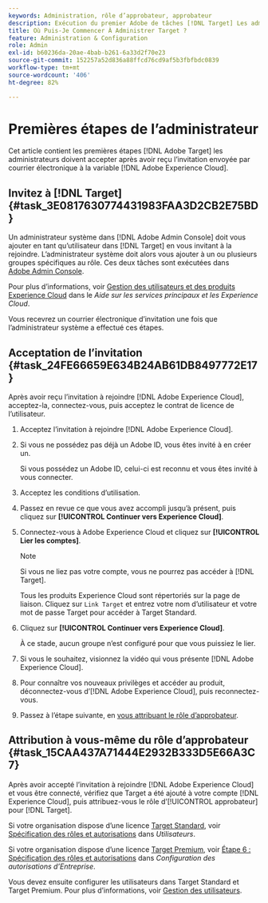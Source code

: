 ```yaml
---
keywords: Administration, rôle d’approbateur, approbateur
description: Exécution du premier Adobe de tâches [!DNL Target] Les administrateurs doivent répondre à l’invitation envoyée par courrier électronique à Adobe Experience Cloud.
title: Où Puis-Je Commencer À Administrer Target ?
feature: Administration & Configuration
role: Admin
exl-id: b60236da-20ae-4bab-b261-6a33d2f70e23
source-git-commit: 152257a52d836a88ffcd76cd9af5b3fbfbdc0839
workflow-type: tm+mt
source-wordcount: '406'
ht-degree: 82%

---
```


# Premières étapes de l’administrateur

Cet article contient les premières étapes [!DNL Adobe Target] les administrateurs doivent accepter après avoir reçu l’invitation envoyée par courrier électronique à la variable [!DNL Adobe Experience Cloud].

## Invitez à [!DNL Target] {#task_3E0817630774431983FAA3D2CB2E75BD}

Un administrateur système dans [!DNL Adobe Admin Console] doit vous ajouter en tant qu’utilisateur dans [!DNL Target] en vous invitant à la rejoindre. L’administrateur système doit alors vous ajouter à un ou plusieurs groupes spécifiques au rôle. Ces deux tâches sont exécutées dans [Adobe Admin Console](https://adminconsole.adobe.com).

Pour plus d’informations, voir [Gestion des utilisateurs et des produits Experience Cloud](https://experienceleague.adobe.com/docs/core-services/interface/manage-users-and-products/admin-getting-started.html) dans le *Aide sur les services principaux et les Experience Cloud*.

Vous recevrez un courrier électronique d’invitation une fois que l’administrateur système a effectué ces étapes.

## Acceptation de l’invitation {#task_24FE66659E634B24AB61DB8497772E17}

Après avoir reçu l’invitation à rejoindre [!DNL Adobe Experience Cloud], acceptez-la, connectez-vous, puis acceptez le contrat de licence de l’utilisateur.

1. Acceptez l’invitation à rejoindre [!DNL Adobe Experience Cloud].
1. Si vous ne possédez pas déjà un Adobe ID, vous êtes invité à en créer un.

   Si vous possédez un Adobe ID, celui-ci est reconnu et vous êtes invité à vous connecter.
1. Acceptez les conditions d’utilisation.
1. Passez en revue ce que vous avez accompli jusqu’à présent, puis cliquez sur **[!UICONTROL Continuer vers Experience Cloud]**.
1. Connectez-vous à Adobe Experience Cloud et cliquez sur **[!UICONTROL Lier les comptes]**.

   >[!NOTE]
   >
   >Si vous ne liez pas votre compte, vous ne pourrez pas accéder à [!DNL Target].

   Tous les produits Experience Cloud sont répertoriés sur la page de liaison. Cliquez sur `Link Target` et entrez votre nom d’utilisateur et votre mot de passe Target pour accéder à Target Standard.
1. Cliquez sur **[!UICONTROL Continuer vers Experience Cloud]**.

   À ce stade, aucun groupe n’est configuré pour que vous puissiez le lier.
1. Si vous le souhaitez, visionnez la vidéo qui vous présente [!DNL Adobe Experience Cloud].
1. Pour connaître vos nouveaux privilèges et accéder au produit, déconnectez-vous d’[!DNL Adobe Experience Cloud], puis reconnectez-vous.
1. Passez à l’étape suivante, en [vous attribuant le rôle d’approbateur](/help/main/administrating-target/start-target.md#task_15CAA437A71444E2932B333D5E66A3C7).

## Attribution à vous-même du rôle d’approbateur {#task_15CAA437A71444E2932B333D5E66A3C7}

Après avoir accepté l’invitation à rejoindre [!DNL Adobe Experience Cloud] et vous être connecté, vérifiez que Target a été ajouté à votre compte [!DNL Experience Cloud], puis attribuez-vous le rôle d’[!UICONTROL approbateur] pour [!DNL Target].

Si votre organisation dispose d’une licence [Target Standard](/help/main/c-intro/intro.md#section_ACD5EFF17AAB4E979CBEFA0145CCD905), voir [Spécification des rôles et autorisations](/help/main/administrating-target/c-user-management/c-user-management/user-management.md#roles-permissions) dans *Utilisateurs*.

Si votre organisation dispose d’une licence [Target Premium](/help/main/c-intro/intro.md#premium), voir [Étape 6 : Spécification des rôles et autorisations](/help/main/administrating-target/c-user-management/property-channel/properties-overview.md#section_8C425E43E5DD4111BBFC734A2B7ABC80) dans *Configuration des autorisations d’Entreprise*.

Vous devez ensuite configurer les utilisateurs dans Target Standard et Target Premium. Pour plus d’informations, voir [Gestion des utilisateurs](/help/main/administrating-target/c-user-management/user-management.md).
